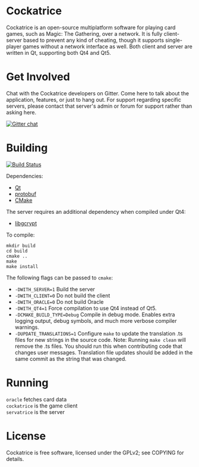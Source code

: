# Cockatrice

Cockatrice is an open-source multiplatform software for playing card games,
such as Magic: The Gathering, over a network. It is fully client-server based
to prevent any kind of cheating, though it supports single-player games without
a network interface as well. Both client and server are written in Qt, supporting both Qt4 and Qt5.

# Get Involved

Chat with the Cockatrice developers on Gitter. Come here to talk about the application, features, or just to hang out. For support regarding specific servers, please contact that server's admin or forum for support rather than asking here.

[![Gitter chat](https://badges.gitter.im/Daenyth/Cockatrice.png)](https://gitter.im/Daenyth/Cockatrice)

# Building

[![Build Status](https://travis-ci.org/Daenyth/Cockatrice.svg?branch=master)](https://travis-ci.org/Daenyth/Cockatrice)

Dependencies:

- [Qt](http://qt-project.org/) 
- [protobuf](http://code.google.com/p/protobuf/)
- [CMake](http://www.cmake.org/)

The server requires an additional dependency when compiled under Qt4:

- [libgcrypt](http://www.gnu.org/software/libgcrypt/)

To compile:

    mkdir build
    cd build
    cmake ..
    make
    make install

The following flags can be passed to `cmake`:

- `-DWITH_SERVER=1` Build the server
- `-DWITH_CLIENT=0` Do not build the client
- `-DWITH_ORACLE=0` Do not build Oracle
- `-DWITH_QT4=1` Force compilation to use Qt4 instead of Qt5.
- `-DCMAKE_BUILD_TYPE=Debug` Compile in debug mode. Enables extra logging output, debug symbols, and much more verbose compiler warnings.
- `-DUPDATE_TRANSLATIONS=1` Configure `make` to update the translation .ts files for new strings in the source code. Note: Running `make clean` will remove the .ts files. You should run this when contributing code that changes user messages. Translation file updates should be added in the same commit as the string that was changed.

# Running

`oracle` fetches card data  
`cockatrice` is the game client  
`servatrice` is the server

# License

Cockatrice is free software, licensed under the GPLv2; see COPYING for details.

